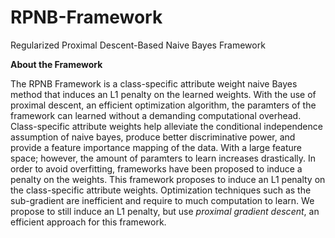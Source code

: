 # RPNB-Framework
Regularized Proximal Descent-Based Naive Bayes Framework


**About the Framework**

The RPNB Framework is a class-specific attribute weight naive Bayes method that induces an L1 penalty on the learned weights. With the use of proximal descent, an efficient optimization algorithm, the paramters of the framework can learned without a demanding computational overhead. Class-specific attribute weights help alleviate the conditional independence assumption of naive bayes, produce better discriminative power, and provide a feature importance mapping of the data. With a large feature space; however, the amount of paramters to learn increases drastically. In order to avoid overfitting, frameworks have been proposed to induce a penalty on the weights. This framework proposes to induce an L1 penalty on the class-specific attribute weights. Optimization techniques such as the sub-gradient are inefficient and require to much computation to learn. We propose to still induce an L1 penalty, but use *proximal gradient descent*, an efficient approach for this framework.
